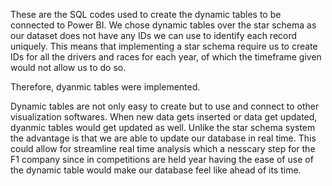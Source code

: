 These are the SQL codes used to create the dynamic tables to be connected to Power BI. We chose dynamic tables over the star schema as our dataset does not have any IDs we can use to identify each record uniquely. This means that implementing a star schema require us to create IDs for all the drivers and races for each year, of which the timeframe given would not allow us to do so.

Therefore, dyanmic tables were implemented. 

Dynamic tables are not only easy to create but to use and connect to other visualization softwares. When new data gets inserted or data get updated, dyanmic tables would get updated as well.  Unlike the star schema system the advantage is that we are able to update our database in real time. This could allow for streamline real time analysis which a nesscary step for the F1 company since in competitions are held year having the ease of use of the dynamic table would make our database feel like ahead of its time. 
